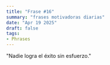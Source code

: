 ```yaml
---
title: "Frase #16"
summary: "frases motivadoras diarias"
date: "Apr 19 2025"
draft: false
tags:
- Phrases
---
```


"Nadie logra el éxito sin esfuerzo."
